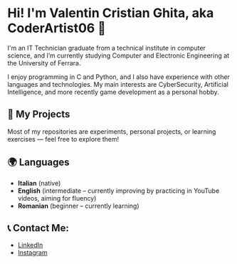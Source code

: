 # Hi! I'm Valentin Cristian Ghita, aka CoderArtist06 👋

I'm an IT Technician graduate from a technical institute in computer science, and I’m currently studying Computer and Electronic Engineering at the University of Ferrara.

I enjoy programming in C and Python, and I also have experience with other languages and technologies. My main interests are CyberSecurity, Artificial Intelligence, and more recently game development as a personal hobby.

## 📂 My Projects
Most of my repositories are experiments, personal projects, or learning exercises — feel free to explore them!

## 🌍 Languages
- **Italian** (native)
- **English** (intermediate – currently improving by practicing in YouTube videos, aiming for fluency)
- **Romanian** (beginner – currently learning)

## 📞 Contact Me:
- [LinkedIn](https://www.linkedin.com/in/valentin-cristian-ghita-421b78330/)
- [Instagram](https://www.instagram.com/coderartist06?igsh=aHN4ZmV4cmpoeGVw)


<!---
CoderArtist06/CoderArtist06 is a ✨ special ✨ repository because its `README.md` (this file) appears on your GitHub profile.
You can click the Preview link to take a look at your changes.
--->
